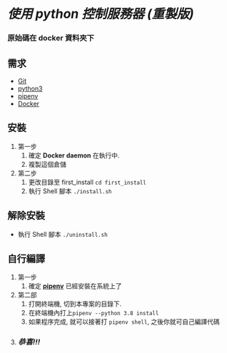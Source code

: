 # _*使用 python 控制服務器 (重製版)*_

### **原始碼在 docker 資料夾下**

## 需求

- <a href="https://git-scm.com/downloads">Git</a>
- <a href="https://www.python.org/">python3</a>
- <a href="https://medium.com/tsungs-blog/python-%E8%AE%93pipenv-%E5%B9%AB%E4%BD%A0%E5%81%9A%E5%A5%97%E4%BB%B6%E7%AE%A1%E7%90%86-bb284e865dc1">pipenv</a>
- <a href="https://www.docker.com/get-started">Docker</a>

## 安裝

1. 第一步
   1. 確定 **Docker daemon** 在執行中.
   2. 複製這個倉儲
2. 第二步
   1. 更改目錄至 first_install `cd first_install`
   2. 執行 Shell 腳本 `./install.sh`

## 解除安裝

- 執行 Shell 腳本 `./uninstall.sh`

## 自行編譯

1. 第一步
   1. 確定 <a href="https://medium.com/tsungs-blog/python-%E8%AE%93pipenv-%E5%B9%AB%E4%BD%A0%E5%81%9A%E5%A5%97%E4%BB%B6%E7%AE%A1%E7%90%86-bb284e865dc1">**pipenv**</a> 已經安裝在系統上了
2. 第二部
   1. 打開終端機, 切到本專案的目錄下.
   2. 在終端機內打上`pipenv --python 3.8 install`
   3. 如果程序完成, 就可以接著打 `pipenv shell`, 之後你就可自己編譯代碼
3. ### _*恭喜!!!*_
